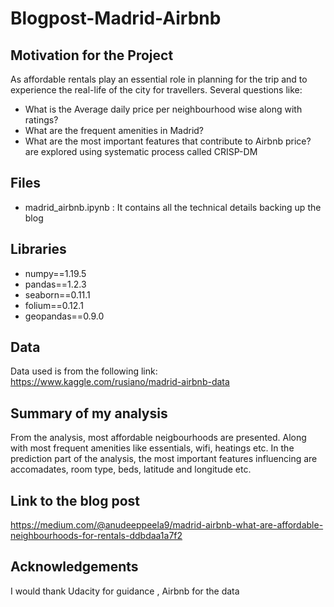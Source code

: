# Blogpost-Madrid-Airbnb


## Motivation for the Project
As affordable rentals play an essential role in planning for the trip and to experience the real-life of the city for travellers. 
Several questions like:
- What is the Average daily price per neighbourhood wise along with ratings?
- What are the frequent amenities in Madrid?
- What are the most important features that contribute to Airbnb price?
are explored using systematic process called CRISP-DM

## Files

- madrid_airbnb.ipynb : It contains all the technical details backing up the blog

## Libraries

- numpy==1.19.5
- pandas==1.2.3
- seaborn==0.11.1
- folium==0.12.1
- geopandas==0.9.0


## Data
Data used is from the following link:
https://www.kaggle.com/rusiano/madrid-airbnb-data
  
## Summary of my analysis
From the analysis, most affordable neigbourhoods are presented. Along with most frequent amenities like essentials, wifi, heatings etc. In the prediction part of the analysis, the most important features influencing are accomadates, room type, beds, latitude and longitude etc.

## Link to the blog post
https://medium.com/@anudeeppeela9/madrid-airbnb-what-are-affordable-neighbourhoods-for-rentals-ddbdaa1a7f2

## Acknowledgements
I would thank Udacity for guidance , Airbnb for the data

